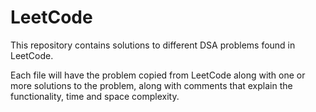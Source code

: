 # LeetCode
This repository contains solutions to different DSA problems found in LeetCode.

Each file will have the problem copied from LeetCode along with one or more solutions to the problem, along with comments that explain the functionality, time and space complexity.